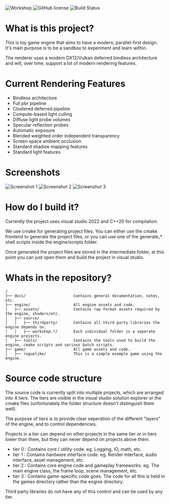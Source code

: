
![Workshop](./docs/banner.png?raw=true)
![GitHub license](https://img.shields.io/github/license/TLeonardUK/workshop)
![Build Status](https://github.com/TLeonardUK/workshop/actions/workflows/ci.yml/badge.svg)

# What is this project?
This is toy game engine that aims to have a modern, parallel-first design. It's main purpose is to be a sandbox to experiment and learn within.

The renderer uses a modern DX12/Vulkan deferred bindless architecture and will, over time,  support a lot of modern rendering features.

# Current Rendering Features
- Bindless architecture
- Full pbr pipeline
- Clustered deferred pipeline
- Compute-based light culling
- Diffuse light probe volumes
- Specular reflection probes
- Automatic exposure
- Blended weighted order independent transparency
- Screen space ambient occlusion
- Standard shadow mapping features
- Standard light features

# Screenshots
![Screenshot 1](./docs/screenshots/1.png?raw=true)
![Screenshot 2](./docs/screenshots/2.png?raw=true)
![Screenshot 3](./docs/screenshots/3.png?raw=true)

# How do I build it?
Currently the project uses visual studio 2022 and C++20 for compilation.

We use cmake for generating project files. You can either use the cmake frontend to generate the project files, or you can use one of the generate_* shell scripts inside the engine/scripts folder.

Once generated the project files are stored in the intermediate folder, at this point you can just open them and build the project in visual studio.

# Whats in the repository?
```
/
├── docs/                     Contains general documentation, notes, etc.
├── engine/                   All engine assets and code.
│   ├── assets/               Contains raw format assets required by the engine, shaders/etc. 
│   ├── source/           
│   │   ├── thirdparty/       Contains all third party libraries the engine depends on.
│   │   ├── workshop.*/       Each individual folder is a seperate engine projects.
│   ├── tools/                Contains the tools used to build the engine, cmake scripts and various batch scripts.
├── game/                     All game assets and code.
│   ├── roguelike/            This is a simple example game using the engine.
```

# Source code structure
The source code is currently split into multiple projects, which are arranged into 4 tiers. The tiers are visible in the visual studio solution explorer or the cmake files (unfortunately the folder structure doesn't distinguish them well).

The purpose of tiers is to provide clear seperation of the different "layers" of the engine, and to control dependencies.

Projects in a tier can depend on other projects in the same tier or in tiers lower than them, but they can never depend on projects above them.

- tier 0 : Contains core / utility code. eg. Logging, IO, math, etc.
- tier 1 : Contains hardware interface code. eg. Render interface, audio interface, asset management, etc.
- tier 2 : Contains core engine code and gameplay frameworks. eg. The main engine class, the frame loop, scene management, etc.
- tier 3 : Contains game-specific code goes. The code for all this is held in the games directory rather than the engine directory.

Third party libraries do not have any of this control and can be used by any tier.
